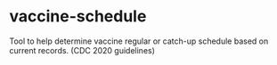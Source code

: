 # vaccine-schedule
Tool to help determine vaccine regular or catch-up schedule based on current records. (CDC 2020 guidelines)
